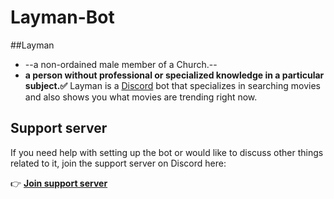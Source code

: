 # Layman-Bot
##Layman
* --a non-ordained male member of a Church.--
* __a person without professional or specialized knowledge in a particular subject.✅__
Layman is a [Discord](https://discord.com) bot that specializes in searching movies and also shows you what movies are trending right now.

## Support server
If you need help with setting up the bot or would like to discuss other things related to it, join the support server on Discord here:

👉 **[Join support server](https://discord.gg/vnVk2ZrV)**

